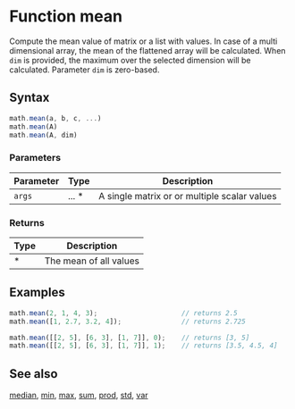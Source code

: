 <!-- Note: This file is automatically generated from source code comments. Changes made in this file will be overridden. -->

# Function mean

Compute the mean value of matrix or a list with values.
In case of a multi dimensional array, the mean of the flattened array
will be calculated. When `dim` is provided, the maximum over the selected
dimension will be calculated. Parameter `dim` is zero-based.


## Syntax

```js
math.mean(a, b, c, ...)
math.mean(A)
math.mean(A, dim)
```

### Parameters

Parameter | Type | Description
--------- | ---- | -----------
`args` | ... * | A single matrix or or multiple scalar values

### Returns

Type | Description
---- | -----------
* | The mean of all values


## Examples

```js
math.mean(2, 1, 4, 3);                     // returns 2.5
math.mean([1, 2.7, 3.2, 4]);               // returns 2.725

math.mean([[2, 5], [6, 3], [1, 7]], 0);    // returns [3, 5]
math.mean([[2, 5], [6, 3], [1, 7]], 1);    // returns [3.5, 4.5, 4]
```


## See also

[median](median.md),
[min](min.md),
[max](max.md),
[sum](sum.md),
[prod](prod.md),
[std](std.md),
[var](var.md)
